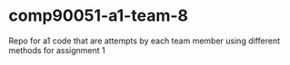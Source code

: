 # comp90051-a1-team-8

Repo for a1 code that are attempts by each team member using different methods for assignment 1
